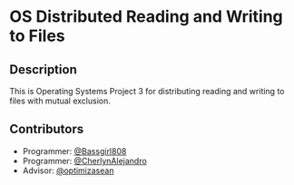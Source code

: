 # OS Distributed Reading and Writing to Files

## Description

This is Operating Systems Project 3 for distributing reading and writing to files with mutual exclusion.

## Contributors

- Programmer: [@Bassgirl808](https://github.com/Bassgirl808)
- Programmer: [@CherlynAlejandro](https://github.com/CherlynAlejandro)
- Advisor: [@optimizasean](https://github.com/optimizasean)

